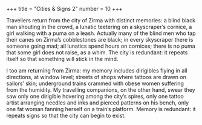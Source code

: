 +++
title = "Cities & Signs 2"
number = 10
+++

Travellers return from the city of Zirma with distinct memories: a blind black man shouting in the crowd, a lunatic teetering on a skyscraper’s cornice, a girl walking with a puma on a leash. Actually many of the blind men who tap their canes on Zirma’s cobblestones are black; in every skyscraper there is someone going mad; all lunatics spend hours on cornices; there is no puma that some girl does not raise, as a whim. The city is redundant: it repeats itself so that something will stick in the mind.

I too am returning from Zirma: my memory includes dirigibles flying in all directions, at window level; streets of shops where tattoos are drawn on sailors’ skin; underground trains crammed with obese women suffering from the humidity. My travelling companions, on the other hand, swear they saw only one dirigible hovering among the city’s spires, only one tattoo artist arranging needles and inks and pierced patterns on his bench, only one fat woman fanning herself on a train’s platform. Memory is redundant: it repeats signs so that the city can begin to exist.